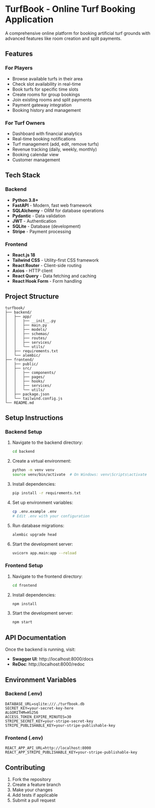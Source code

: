 # TurfBook - Online Turf Booking Application

A comprehensive online platform for booking artificial turf grounds with advanced features like room creation and split payments.

## Features

### For Players
- Browse available turfs in their area
- Check slot availability in real-time
- Book turfs for specific time slots
- Create rooms for group bookings
- Join existing rooms and split payments
- Payment gateway integration
- Booking history and management

### For Turf Owners
- Dashboard with financial analytics
- Real-time booking notifications
- Turf management (add, edit, remove turfs)
- Revenue tracking (daily, weekly, monthly)
- Booking calendar view
- Customer management

## Tech Stack

### Backend
- **Python 3.8+**
- **FastAPI** - Modern, fast web framework
- **SQLAlchemy** - ORM for database operations
- **Pydantic** - Data validation
- **JWT** - Authentication
- **SQLite** - Database (development)
- **Stripe** - Payment processing

### Frontend
- **React.js 18**
- **Tailwind CSS** - Utility-first CSS framework
- **React Router** - Client-side routing
- **Axios** - HTTP client
- **React Query** - Data fetching and caching
- **React Hook Form** - Form handling

## Project Structure

```
turfbook/
├── backend/
│   ├── app/
│   │   ├── __init__.py
│   │   ├── main.py
│   │   ├── models/
│   │   ├── schemas/
│   │   ├── routes/
│   │   ├── services/
│   │   └── utils/
│   ├── requirements.txt
│   └── alembic/
├── frontend/
│   ├── public/
│   ├── src/
│   │   ├── components/
│   │   ├── pages/
│   │   ├── hooks/
│   │   ├── services/
│   │   └── utils/
│   ├── package.json
│   └── tailwind.config.js
└── README.md
```

## Setup Instructions

### Backend Setup

1. Navigate to the backend directory:
   ```bash
   cd backend
   ```

2. Create a virtual environment:
   ```bash
   python -m venv venv
   source venv/bin/activate  # On Windows: venv\Scripts\activate
   ```

3. Install dependencies:
   ```bash
   pip install -r requirements.txt
   ```

4. Set up environment variables:
   ```bash
   cp .env.example .env
   # Edit .env with your configuration
   ```

5. Run database migrations:
   ```bash
   alembic upgrade head
   ```

6. Start the development server:
   ```bash
   uvicorn app.main:app --reload
   ```

### Frontend Setup

1. Navigate to the frontend directory:
   ```bash
   cd frontend
   ```

2. Install dependencies:
   ```bash
   npm install
   ```

3. Start the development server:
   ```bash
   npm start
   ```

## API Documentation

Once the backend is running, visit:
- **Swagger UI**: http://localhost:8000/docs
- **ReDoc**: http://localhost:8000/redoc

## Environment Variables

### Backend (.env)
```
DATABASE_URL=sqlite:///./turfbook.db
SECRET_KEY=your-secret-key-here
ALGORITHM=HS256
ACCESS_TOKEN_EXPIRE_MINUTES=30
STRIPE_SECRET_KEY=your-stripe-secret-key
STRIPE_PUBLISHABLE_KEY=your-stripe-publishable-key
```

### Frontend (.env)
```
REACT_APP_API_URL=http://localhost:8000
REACT_APP_STRIPE_PUBLISHABLE_KEY=your-stripe-publishable-key
```

## Contributing

1. Fork the repository
2. Create a feature branch
3. Make your changes
4. Add tests if applicable
5. Submit a pull request

 
